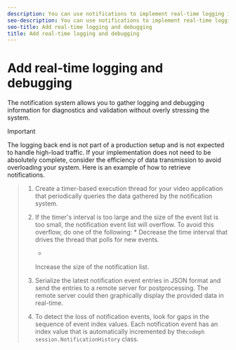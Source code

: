```yaml
---
description: You can use notifications to implement real-time logging in your video application.
seo-description: You can use notifications to implement real-time logging in your video application.
seo-title: Add real-time logging and debugging
title: Add real-time logging and debugging
---
```


# Add real-time logging and debugging

The notification system allows you to gather logging and debugging information for diagnostics and validation without overly stressing the system.

>[!IMPORTANT]
>
>The logging back end is not part of a production setup and is not expected to handle high-load traffic. If your implementation does not need to be absolutely complete, consider the efficiency of data transmission to avoid overloading your system.
Here is an example of how to retrieve notifications.

>1. Create a timer-based execution thread for your video application that periodically queries the data gathered by the  notification system.
>   
>   
>1. If the timer's interval is too large and the size of the event list is too small, the notification event list will overflow. To avoid this overflow, do one of the following:
>      *
>      Decrease the time interval that drives the thread that polls for new events.
>      
>      
>      *
>      Increase the size of the notification list.
>      
>      
>   
>1. Serialize the latest notification event entries in JSON format and send the entries to a remote server for postprocessing.
>   The remote server could then graphically display the provided data in real-time.
>   
>1. To detect the loss of notification events, look for gaps in the sequence of event index values.
>   Each notification event has an index value that is automatically incremented by the`codeph session.NotificationHistory` class.
>   
>   
